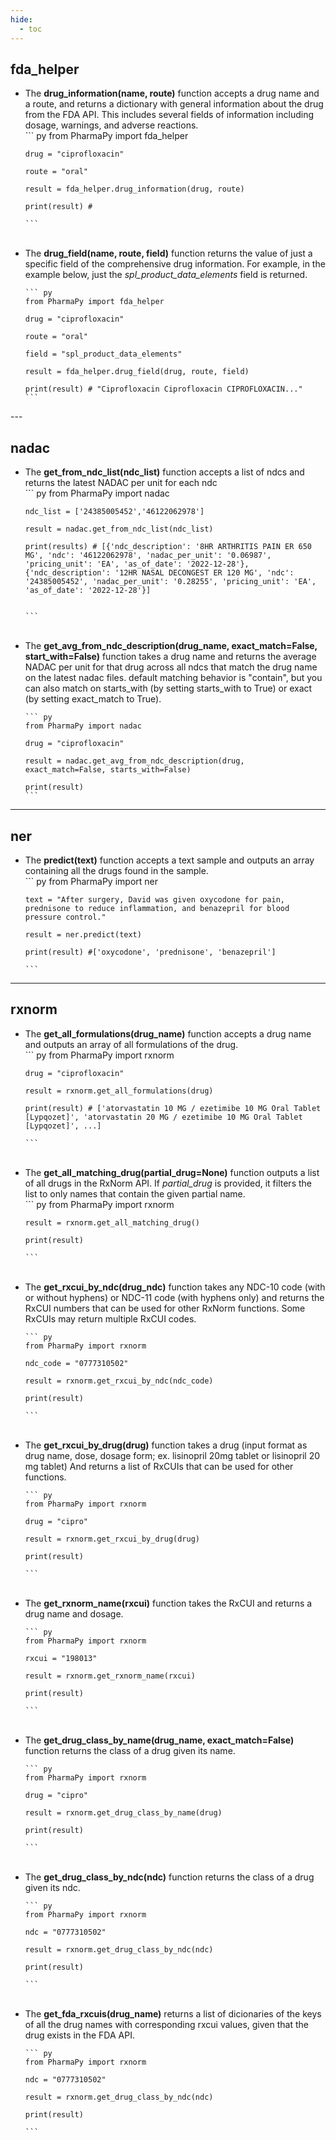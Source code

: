 ```yaml
---
hide:
  - toc
---
```



## <strong>fda_helper</strong>


<ul>
<li> The <strong>drug_information(name, route)</strong> function accepts a drug name and a route, and returns a dictionary with general information about the drug from the FDA API. This includes several fields of information including dosage, warnings, and adverse reactions. </li>
    ``` py
    from PharmaPy import fda_helper

    drug = "ciprofloxacin" 

    route = "oral"

    result = fda_helper.drug_information(drug, route)

    print(result) # 

    ```

<br>
<li> The <strong>drug_field(name, route, field)</strong> function returns the value of just a specific field of the comprehensive drug information. For example, in the example below, just the <i>spl_product_data_elements</i> field is returned. </li>

    ``` py
    from PharmaPy import fda_helper

    drug = "ciprofloxacin" 

    route = "oral"

    field = "spl_product_data_elements"

    result = fda_helper.drug_field(drug, route, field)

    print(result) # "Ciprofloxacin Ciprofloxacin CIPROFLOXACIN..."
    ```

</ul>
---

## <strong>nadac</strong>


<ul>
<li> The <strong>get_from_ndc_list(ndc_list)</strong> function accepts a list of ndcs and returns the latest NADAC per unit for each ndc </li>
    ``` py
    from PharmaPy import nadac

    ndc_list = ['24385005452','46122062978']

    result = nadac.get_from_ndc_list(ndc_list)

    print(results) # [{'ndc_description': '8HR ARTHRITIS PAIN ER 650 MG', 'ndc': '46122062978', 'nadac_per_unit': '0.06987', 'pricing_unit': 'EA', 'as_of_date': '2022-12-28'}, {'ndc_description': '12HR NASAL DECONGEST ER 120 MG', 'ndc': '24385005452', 'nadac_per_unit': '0.28255', 'pricing_unit': 'EA', 'as_of_date': '2022-12-28'}]


    ```

<br>
<li> The <strong>get_avg_from_ndc_description(drug_name, exact_match=False, start_with=False)</strong> function takes a drug name and returns the average NADAC per unit for that drug
    across all ndcs that match the drug name on the latest nadac files.
    default matching behavior is "contain", but you can also match on starts_with (by setting starts_with to True) or exact (by setting exact_match to True). </li>

    ``` py
    from PharmaPy import nadac

    drug = "ciprofloxacin" 

    result = nadac.get_avg_from_ndc_description(drug, exact_match=False, starts_with=False)

    print(result)
    ```

</ul>

---
## <strong>ner</strong>

<ul>
<li> The <strong>predict(text)</strong> function accepts a text sample and outputs an array containing all the drugs found in the sample.</li>
    ``` py
    from PharmaPy import ner

    text = "After surgery, David was given oxycodone for pain, prednisone to reduce inflammation, and benazepril for blood pressure control."

    result = ner.predict(text)

    print(result) #['oxycodone', 'prednisone', 'benazepril']

    ```

</ul> 

---

## <strong>rxnorm</strong>


<ul>
<li> The <strong>get_all_formulations(drug_name)</strong> function accepts a drug name and outputs an array of all formulations of the drug.</li>
    ``` py
    from PharmaPy import rxnorm

    drug = "ciprofloxacin"

    result = rxnorm.get_all_formulations(drug)

    print(result) # ['atorvastatin 10 MG / ezetimibe 10 MG Oral Tablet [Lypqozet]', 'atorvastatin 20 MG / ezetimibe 10 MG Oral Tablet [Lypqozet]', ...]

    ```
</li>
<br>
<li> The <strong>get_all_matching_drug(partial_drug=None)</strong> function outputs a list of all drugs in the RxNorm API. If <i>partial_drug</i> is provided, it filters the list to only names that contain the given partial name.</li>
    ``` py
    from PharmaPy import rxnorm

    result = rxnorm.get_all_matching_drug()

    print(result)

    ```
</li>
<br>
<li> The <strong>get_rxcui_by_ndc(drug_ndc)</strong> function takes any NDC-10 code (with or without hyphens) or NDC-11 code (with hyphens only) and returns the RxCUI numbers that can be used for other RxNorm functions. Some RxCUIs may return multiple RxCUI codes. </li>
    
    ``` py
    from PharmaPy import rxnorm

    ndc_code = "0777310502"

    result = rxnorm.get_rxcui_by_ndc(ndc_code)

    print(result)

    ```
</li>
<br>
<li> The <strong>get_rxcui_by_drug(drug)</strong> function takes a drug (input format as drug name, dose, dosage form; ex. lisinopril 20mg tablet or lisinopril
    20 mg tablet) And returns a list of RxCUIs that can be used for other functions.</li>
    
    ``` py
    from PharmaPy import rxnorm

    drug = "cipro"

    result = rxnorm.get_rxcui_by_drug(drug)

    print(result)

    ```
</li>
<br>
<li> The <strong>get_rxnorm_name(rxcui)</strong> function takes the RxCUI and returns a drug name and dosage. </li>
    
    ``` py
    from PharmaPy import rxnorm

    rxcui = "198013"

    result = rxnorm.get_rxnorm_name(rxcui)

    print(result)

    ```
</li>
<br>
<li> The <strong>get_drug_class_by_name(drug_name, exact_match=False)</strong> function returns the class of a drug given its name. </li>
    
    ``` py
    from PharmaPy import rxnorm

    drug = "cipro"

    result = rxnorm.get_drug_class_by_name(drug)

    print(result)

    ```
</li>
<br>
<li> The <strong>get_drug_class_by_ndc(ndc)</strong> function returns the class of a drug given its ndc. </li>
    
    ``` py
    from PharmaPy import rxnorm

    ndc = "0777310502"

    result = rxnorm.get_drug_class_by_ndc(ndc)

    print(result)

    ```
</li>
<br>
<li> The <strong>get_fda_rxcuis(drug_name)</strong> returns a list of dicionaries of the keys of all the drug names with corresponding rxcui values, given that the drug exists in the FDA API. </li>
    
    ``` py
    from PharmaPy import rxnorm

    ndc = "0777310502"

    result = rxnorm.get_drug_class_by_ndc(ndc)

    print(result)

    ```
</li>

</ul>